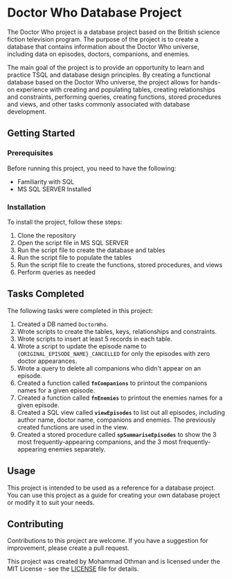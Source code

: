 # Doctor Who Database Project

The Doctor Who project is a database project based on the British science fiction television program. The purpose of the project is to create a database that contains information about the Doctor Who universe, including data on episodes, doctors, companions, and enemies. 

The main goal of the project is to provide an opportunity to learn and practice TSQL and database design principles. By creating a functional database based on the Doctor Who universe, the project allows for hands-on experience with creating and populating tables, creating relationships and constraints, performing queries, creating functions, stored procedures and views, and other tasks commonly associated with database development. 

## Getting Started

### Prerequisites

Before running this project, you need to have the following:

* Familiarity with SQL
* MS SQL SERVER Installed

### Installation

To install the project, follow these steps:

1. Clone the repository
2. Open the script file in MS SQL SERVER
3. Run the script file to create the database and tables
4. Run the script file to populate the tables
5. Run the script file to create the functions, stored procedures, and views
6. Perform queries as needed

## Tasks Completed

The following tasks were completed in this project:

1. Created a DB named `DoctorWho`.
2. Wrote scripts to create the tables, keys, relationships and constraints.
3. Wrote scripts to insert at least 5 records in each table.
4. Wrote a script to update the episode name to `{ORIGINAL_EPISODE_NAME}_CANCELLED` for only the episodes with zero doctor appearances.
5. Wrote a query to delete all companions who didn't appear on an episode.
6. Created a function called **`fnCompanions`** to printout the companions names for a given episode.
7. Created a function called **`fnEnemies`** to printout the enemies names for a given episode.
8. Created a SQL view called **`viewEpisodes`** to list out all episodes, including author name, doctor name, companions and enemies. The previously created functions are used in the view.
9. Created a stored procedure called **`spSummariseEpisodes`** to show the 3 most frequently-appearing companions, and the 3 most frequently-appearing enemies separately.

## Usage

This project is intended to be used as a reference for a database project. You can use this project as a guide for creating your own database project or modify it to suit your needs.

## Contributing

Contributions to this project are welcome. If you have a suggestion for improvement, please create a pull request.



This project was created by Mohammad Othman and is licensed under the MIT License - see the [LICENSE](LICENSE) file for details.


